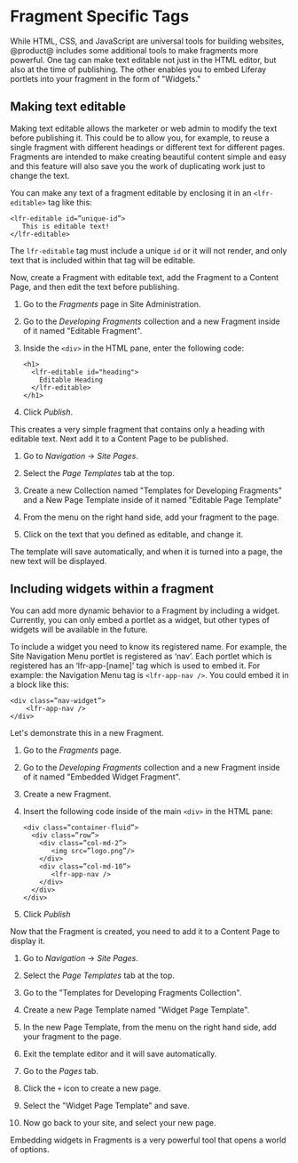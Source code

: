 # Fragment Specific Tags

While HTML, CSS, and JavaScript are universal tools for building websites, 
@product@ includes some additional tools to make fragments more powerful. One
tag can make text editable not just in the HTML editor, but also at the time of 
publishing. The other enables you to embed Liferay portlets into your fragment in the form of "Widgets."

## Making text editable

Making text editable allows the marketer or web admin to modify the text before 
publishing it. This could be to allow you, for example, to reuse a single 
fragment with different headings or different text for different pages.
Fragments are intended to make creating beautiful content simple and easy and
this feature will also save you the work of duplicating work just to change
the text.

You can make any text of a fragment editable by enclosing it in an 
`<lfr-editable>` tag like this:

    
    <lfr-editable id=”unique-id”>
       This is editable text!    
    </lfr-editable>
    

The `lfr-editable` tag must include a unique `id` or it will not render, and 
only text that is included within that tag will be editable.

Now, create a Fragment with editable text, add the Fragment to a Content Page, 
and then edit the text before publishing.

1.  Go to the *Fragments* page in Site Administration.

2.  Go to the *Developing Fragments* collection and a new Fragment inside of it
    named "Editable Fragment".

3.  Inside the `<div>` in the HTML pane, enter the following code:
    
        <h1>
          <lfr-editable id="heading">
            Editable Heading
          </lfr-editable>
        </h1>

4. Click *Publish*.

<screenshot>

This creates a very simple fragment that contains only a heading with editable
text. Next add it to a Content Page to be published.

1.  Go to *Navigation* &rarr; *Site Pages*.

2.  Select the *Page Templates* tab at the top.

3.  Create a new Collection named "Templates for Developing Fragments" and a 
    New Page Template inside of it named "Editable Page Template"

4.  From the menu on the right hand side, add your fragment to the page.

5.  Click on the text that you defined as editable, and change it.

The template will save automatically, and when it is turned into a page, the new
text will be displayed.

## Including widgets within a fragment

You can add more dynamic behavior to a Fragment by including a widget. 
Currently, you can only embed a portlet as a widget, but other types of widgets
will be available in the future.

To include a widget you need to know its registered name. For example, the Site 
Navigation Menu portlet is registered as ‘nav’. Each portlet which is 
registered has an ‘lfr-app-[name]’ tag which is used to embed it. For example: 
the Navigation Menu tag is `<lfr-app-nav />`. You could embed it in a block 
like this:

    <div class=”nav-widget”>
        <lfr-app-nav />
    </div>

Let's demonstrate this in a new Fragment.

1.  Go to the *Fragments* page.

2.  Go to the *Developing Fragments* collection and a new Fragment inside of it
    named "Embedded Widget Fragment".
    
3.  Create a new Fragment.

4.  Insert the following code inside of the main `<div>` in the HTML pane:
    
        <div class=”container-fluid”>
          <div class=”row”>
            <div class=”col-md-2”>
               <img src=”logo.png”/>
            </div>
            <div class=”col-md-10”>
               <lfr-app-nav />
            </div>
          </div>
        </div>
    
5.  Click *Publish*

Now that the Fragment is created, you need to add it to a Content Page to 
display it.

1.  Go to *Navigation* &rarr; *Site Pages*.

2.  Select the *Page Templates* tab at the top.

3.  Go to the "Templates for Developing Fragments Collection".

4.  Create a new Page Template named "Widget Page Template".

5.  In the new Page Template, from the menu on the right hand side, add your 
    fragment to the page.
    
6.  Exit the template editor and it will save automatically.

7.  Go to the *Pages* tab.

8.  Click the `+` icon to create a new page.

9.  Select the "Widget Page Template" and save.

10. Now go back to your site, and select your new page.

<screenshot>

Embedding widgets in Fragments is a very powerful tool that opens a world of 
options.
